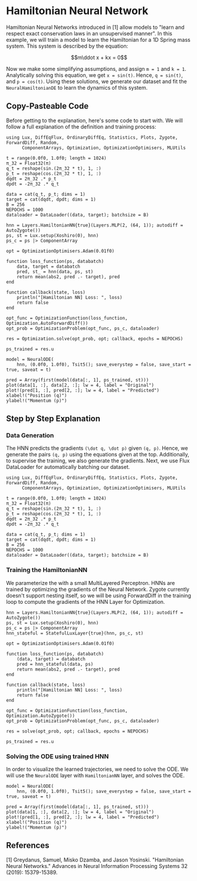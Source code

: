 # Hamiltonian Neural Network

Hamiltonian Neural Networks introduced in [1] allow models to "learn and respect exact conservation laws in an unsupervised manner". In this example, we will train a model to learn the Hamiltonian for a 1D Spring mass system. This system is described by the equation:

```math
m\ddot x + kx = 0
```

Now we make some simplifying assumptions, and assign ``m = 1`` and ``k = 1``. Analytically solving this equation, we get ``x = sin(t)``. Hence, ``q = sin(t)``, and ``p = cos(t)``. Using these solutions, we generate our dataset and fit the `NeuralHamiltonianDE` to learn the dynamics of this system.

## Copy-Pasteable Code

Before getting to the explanation, here's some code to start with. We will follow a full explanation of the definition and training process:

```@example hamiltonian_cp
using Lux, DiffEqFlux, OrdinaryDiffEq, Statistics, Plots, Zygote, ForwardDiff, Random,
      ComponentArrays, Optimization, OptimizationOptimisers, MLUtils

t = range(0.0f0, 1.0f0; length = 1024)
π_32 = Float32(π)
q_t = reshape(sin.(2π_32 * t), 1, :)
p_t = reshape(cos.(2π_32 * t), 1, :)
dqdt = 2π_32 .* p_t
dpdt = -2π_32 .* q_t

data = cat(q_t, p_t; dims = 1)
target = cat(dqdt, dpdt; dims = 1)
B = 256
NEPOCHS = 1000
dataloader = DataLoader((data, target); batchsize = B)

hnn = Layers.HamiltonianNN{true}(Layers.MLP(2, (64, 1)); autodiff = AutoZygote())
ps, st = Lux.setup(Xoshiro(0), hnn)
ps_c = ps |> ComponentArray

opt = OptimizationOptimisers.Adam(0.01f0)

function loss_function(ps, databatch)
    data, target = databatch
    pred, st_ = hnn(data, ps, st)
    return mean(abs2, pred .- target), pred
end

function callback(state, loss)
    println("[Hamiltonian NN] Loss: ", loss)
    return false
end

opt_func = OptimizationFunction(loss_function, Optimization.AutoForwardDiff())
opt_prob = OptimizationProblem(opt_func, ps_c, dataloader)

res = Optimization.solve(opt_prob, opt; callback, epochs = NEPOCHS)

ps_trained = res.u

model = NeuralODE(
    hnn, (0.0f0, 1.0f0), Tsit5(); save_everystep = false, save_start = true, saveat = t)

pred = Array(first(model(data[:, 1], ps_trained, st)))
plot(data[1, :], data[2, :]; lw = 4, label = "Original")
plot!(pred[1, :], pred[2, :]; lw = 4, label = "Predicted")
xlabel!("Position (q)")
ylabel!("Momentum (p)")
```

## Step by Step Explanation

### Data Generation

The HNN predicts the gradients ``(\dot q, \dot p)`` given ``(q, p)``. Hence, we generate the pairs ``(q, p)`` using the equations given at the top. Additionally, to supervise the training, we also generate the gradients. Next, we use Flux DataLoader for automatically batching our dataset.

```@example hamiltonian
using Lux, DiffEqFlux, OrdinaryDiffEq, Statistics, Plots, Zygote, ForwardDiff, Random,
      ComponentArrays, Optimization, OptimizationOptimisers, MLUtils

t = range(0.0f0, 1.0f0; length = 1024)
π_32 = Float32(π)
q_t = reshape(sin.(2π_32 * t), 1, :)
p_t = reshape(cos.(2π_32 * t), 1, :)
dqdt = 2π_32 .* p_t
dpdt = -2π_32 .* q_t

data = cat(q_t, p_t; dims = 1)
target = cat(dqdt, dpdt; dims = 1)
B = 256
NEPOCHS = 1000
dataloader = DataLoader((data, target); batchsize = B)
```

### Training the HamiltonianNN

We parameterize the  with a small MultiLayered Perceptron. HNNs are trained by optimizing the gradients of the Neural Network. Zygote currently doesn't support nesting itself, so we will be using ForwardDiff in the training loop to compute the gradients of the HNN Layer for Optimization.

```@example hamiltonian
hnn = Layers.HamiltonianNN{true}(Layers.MLP(2, (64, 1)); autodiff = AutoZygote())
ps, st = Lux.setup(Xoshiro(0), hnn)
ps_c = ps |> ComponentArray
hnn_stateful = StatefulLuxLayer{true}(hnn, ps_c, st)

opt = OptimizationOptimisers.Adam(0.01f0)

function loss_function(ps, databatch)
    (data, target) = databatch
    pred = hnn_stateful(data, ps)
    return mean(abs2, pred .- target), pred
end

function callback(state, loss)
    println("[Hamiltonian NN] Loss: ", loss)
    return false
end

opt_func = OptimizationFunction(loss_function, Optimization.AutoZygote())
opt_prob = OptimizationProblem(opt_func, ps_c, dataloader)

res = solve(opt_prob, opt; callback, epochs = NEPOCHS)

ps_trained = res.u
```

### Solving the ODE using trained HNN

In order to visualize the learned trajectories, we need to solve the ODE. We will use the
`NeuralODE` layer with `HamiltonianNN` layer, and solves the ODE.

```@example hamiltonian
model = NeuralODE(
    hnn, (0.0f0, 1.0f0), Tsit5(); save_everystep = false, save_start = true, saveat = t)

pred = Array(first(model(data[:, 1], ps_trained, st)))
plot(data[1, :], data[2, :]; lw = 4, label = "Original")
plot!(pred[1, :], pred[2, :]; lw = 4, label = "Predicted")
xlabel!("Position (q)")
ylabel!("Momentum (p)")
```

## References

[1] Greydanus, Samuel, Misko Dzamba, and Jason Yosinski. "Hamiltonian Neural Networks." Advances in Neural Information Processing Systems 32 (2019): 15379-15389.
